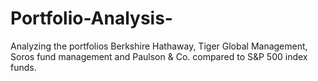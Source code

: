 # Portfolio-Analysis-
Analyzing the portfolios Berkshire Hathaway, Tiger Global Management, Soros fund management and Paulson &amp; Co. compared to S&amp;P 500 index funds. 
